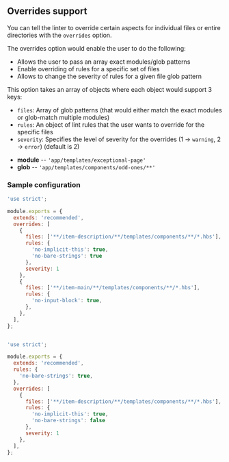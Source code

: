 ## Overrides support

You can tell the linter to override certain aspects for individual files or entire directories with the `overrides` option.

The overrides option would enable the user to do the following:

- Allows the user to pass an array exact modules/glob patterns
- Enable overriding of rules for a specific set of files
- Allows to change the severity of rules for a given file glob pattern

This option takes an array of objects where each object would support 3 keys:

- `files`: Array of glob patterns (that would either match the exact modules or glob-match multiple modules)
- `rules`: An object of lint rules that the user wants to override for the specific files
- `severity`: Specifies the level of severity for the overrides (1 -> `warning`, 2 -> `error`) (default is 2)


* **module** -- `'app/templates/exceptional-page'`
* **glob** -- `'app/templates/components/odd-ones/**'`

### Sample configuration

```javascript
'use strict';

module.exports = {
  extends: 'recommended',
  overrides: [
    {
      files: ['**/item-description/**/templates/components/**/*.hbs'],
      rules: {
        'no-implicit-this': true,
        'no-bare-strings': true
      },
      severity: 1
    },
    {
      files: ['**/item-main/**/templates/components/**/*.hbs'],
      rules: {
        'no-input-block': true,
      },
    },
  ],
};
```

```javascript

'use strict';

module.exports = {
  extends: 'recommended',
  rules: {
    'no-bare-strings': true,
  },
  overrides: [
    {
      files: ['**/item-description/**/templates/components/**/*.hbs'],
      rules: {
        'no-implicit-this': true,
        'no-bare-strings': false
      },
      severity: 1
    },
  ],
};
```
